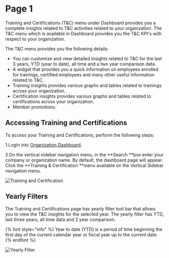 # Page 1

Training and Certifications (T\&C) menu under Dashboard provides you a complete insights related to T\&C activities related to your organization. The T\&C menu which is available in Dashboard provides you the T\&C KPI's with respect to your organization. 

The T\&C menu provides you the following details:

* You can customize and view detailed insights related to T\&C for the last 3 years, YTD (year to date), all time and a two year comparison data. 
* A widget that provides you a quick information on employees enrolled for trainings, certified employees and many other useful information related to T\&C.  
* Training insights provides various graphs and tables related to trainings across your organization. 
* Certification insights provides various graphs and tables related to certifications across your organization.
* Member promotions.

## Accessing Training and Certifications

To access your Training and Certifications, perform the following steps:

1.Login into [Organization Dashboard](https://organization.v2.lfx.linuxfoundation.org). 

2.On the vertical sidebar navigation menu, in the **Search **box enter your company or organization name. By default, the dashboard page will appear. Click the **Training & Certification **menu available on the Vertical Sidebar navigation menu. 

![Training and Certification](broken-reference)

## Yearly Filters 

The Training and Certifications page has yearly filter tool bar that allows you to view the T\&C insights for the selected year. The yearly filter has YTD, last three years, all time data and 2 year comparison.

{% hint style="info" %}
Year to date (YTD) is a period of time beginning the first day of the current calendar year or fiscal year up to the current date.
{% endhint %}

![Yearly Filter](broken-reference)






